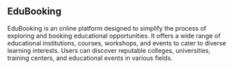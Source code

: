 ## EduBooking 
EduBooking is an online platform designed to simplify the process of exploring and booking educational opportunities. It offers a wide range of educational institutions, courses, workshops, and events to cater to diverse learning interests. Users can discover reputable colleges, universities, training centers, and educational events in various fields.